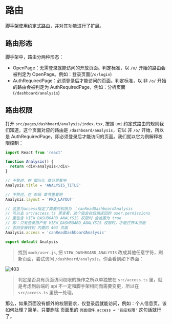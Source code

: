 # 路由

脚手架使用[约定式路由](https://umijs.org/docs/convention-routing)，并对其功能进行了扩展。

## 路由形态

脚手架中，路由分两种形态：

- OpenPage：无需登录就能访问的开放页面。判定标准，以 `/o/` 开始的路由会被判定为 OpenPage。例如：登录页面(`/o/login`)
- AuthRequiredPage：必须登录后才能访问的页面。判定标准，以 非 `/o/` 开始的路由会被判定为 AuthRequiredPage，例如：分析页面(`/dashboard/analysis`)

## 路由权限

打开 `src/pages/dashboard/analysis/index.tsx`, 按照 `umi` 约定式路由的规则我们知道，这个页面对应的路由是 `/dashboard/analysis`，它以 非 `/o/` 开始，所以是 AuthRequiredPage，即必须登录后才能访问的页面。我们就以它为例解释权限控制：

```typescript
import React from 'react'

function Analysis() {
  return <div>analysis</div>
}

// 不赘述，在 国际化 章节里看吧
Analysis.title = 'ANALYSIS_TITLE'

// 不赘述，在 布局 章节里看吧
Analysis.layout = 'PRO_LAYOUT'

// 这里为access指定了需要的权限为 ：canReadDashboardAnalysis
// 可以去 src/access.ts 里查看，这个值会在后端返回的 user.permissions
// 里包含 VIEW_DASHBOARD_ANALYSIS 权限时 会被置为 true
// 即：只有登录用户有 VIEW_DASHBOARD_ANALYSIS 权限时，才能打开本页面
// 否则会被转到 内置的 403 页面
Analysis.access = 'canReadDashboardAnalysis'

export default Analysis
```

> 找到 `mock/user.js`, 把 `VIEW_DASHBOARD_ANALYSIS` 改成其他任意字符，刷新页面，尝试访问 `/dashboard/analysis`，你会看到如下界面：

<img :src="$withBase('/403.png')" alt="403">

> 判定是否具有页面访问权限的操作之所以单独放在 `src/access.ts` 里，就是考虑到后端的 api 不一定和脚手架相同而需要变更，所以在 `src/access.ts` 里统一处理。

那么，如果页面没有额外的权限要求，仅登录后就能访问，例如：个人信息页。该如何处理？简单，只要删除 页面里的 `页面组件.access = '指定权限'` 这句话就行了。
